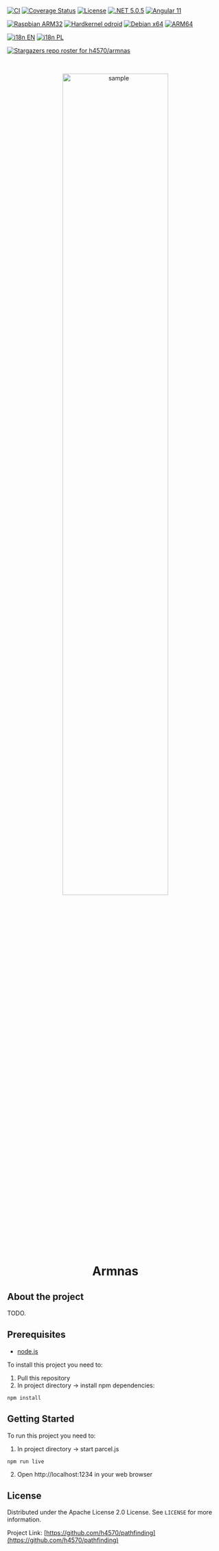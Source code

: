 [![CI](https://github.com/h4570/armnas/actions/workflows/ci-master.yml/badge.svg)](https://github.com/h4570/armnas/actions/workflows/ci-master.yml)
[![Coverage Status](https://coveralls.io/repos/github/h4570/armnas/badge.svg?branch=)](https://coveralls.io/github/h4570/armnas)
[![License](https://img.shields.io/badge/License-Apache%202.0-blue.svg)](https://opensource.org/licenses/Apache-2.0)
[![.NET 5.0.5](https://img.shields.io/badge/.NET-5.0.5-informational.svg)](https://devblogs.microsoft.com/dotnet/net-april-2021-updates/)
[![Angular 11](https://img.shields.io/badge/Angular-11-informational.svg)](https://devblogs.microsoft.com/dotnet/net-april-2021-updates/)

[![Raspbian ARM32](https://img.shields.io/badge/Raspbian-ARM32-informational.svg)](Raspbian_ARM32)
[![Hardkernel odroid](https://img.shields.io/badge/Armbian-ARM32-informational.svg)](Armbian_ARM32)
[![Debian x64](https://img.shields.io/badge/Debian-x64-informational.svg)](Debian_x64)
[![ARM64](https://img.shields.io/badge/ARM64-informational.svg)](ARM64)

[![i18n EN](https://img.shields.io/badge/i18n-English-informational.svg)](English)
[![i18n PL](https://img.shields.io/badge/i18n-Polish-informational.svg)](Polish)

[![Stargazers repo roster for h4570/armnas](https://reporoster.com/stars/h4570/armnas)](https://github.com/h4570/armnas/stargazers)

<br />
<p align="center">

  <img src="http://apgcglz.cluster028.hosting.ovh.net/github/pathfinding/main.gif" alt="sample" width="70%" height="auto">  

  <h1 align="center">Armnas</h1>

## About the project
TODO.

## Prerequisites 

* [node.js](https://nodejs.org/en/)   

To install this project you need to:  
1. Pull this repository
2. In project directory -> install npm dependencies:
```
npm install
```

## Getting Started  

To run this project you need to:  
1. In project directory -> start parcel.js
```
npm run live
```
2. Open http://localhost:1234 in your web browser  

## License  

Distributed under the Apache License 2.0 License. See `LICENSE` for more information. 

Project Link: [https://github.com/h4570/pathfinding](https://github.com/h4570/pathfinding)  
